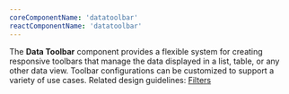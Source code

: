 ```yaml
---
coreComponentName: 'datatoolbar'
reactComponentName: 'datatoolbar'
---
```

The **Data Toolbar** component provides a flexible system for creating responsive toolbars that manage the data displayed in a list, table, or any other data view. Toolbar configurations can be customized to support a variety of use cases. Related design guidelines: [Filters](/design-guidelines/usage-and-behavior/toolbar)
